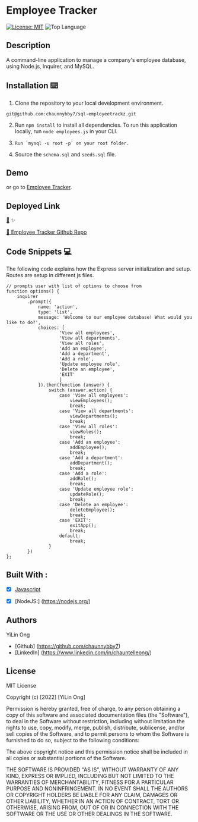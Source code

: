 # Employee Tracker 


[![License: MIT](https://img.shields.io/badge/License-MIT-yellow.svg)](https://opensource.org/licenses/MIT)
![Top Language](https://img.shields.io/github/languages/top/chaunnybby7/sql-employeetrackz)


## Description

A command-line application to manage a company's employee database, using Node.js, Inquirer, and MySQL.


## Installation ⌨️

1. Clone the repository to your local development environment.

```
git@github.com:chaunnybby7/sql-employeetrackz.git
```
2. Run `npm install` to install all dependencies. To run this application locally, run `node employees.js` in your CLI. 

3. ```Run `mysql -u root -p` on your root folder.```


4. Source the `schema.sql` and `seeds.sql` file.


## Demo

or go to <a href="https://drive.google.com/file/d/14UTy3UfPm-6iOd9Ynb77l6WHliEFONAq/view">Employee Tracker</a>. 

## Deployed Link 

[🦄](https://chaunnybby7.github.io/sql-employeetrackz/) ✨


[📁 Employee Tracker Github Repo](https://github.com/chaunnybby7/sql-employeetrackz)

## Code Snippets 💻

The following code explains how the Express server initialization and setup. Routes are setup in different js files.

```
// prompts user with list of options to choose from
function options() {
    inquirer
        .prompt({
            name: 'action',
            type: 'list',
            message: 'Welcome to our employee database! What would you like to do?',
            choices: [
                    'View all employees',
                    'View all departments',
                    'View all roles',
                    'Add an employee',
                    'Add a department',
                    'Add a role',
                    'Update employee role',
                    'Delete an employee',
                    'EXIT'
                    ]
            }).then(function (answer) {
                switch (answer.action) {
                    case 'View all employees':
                        viewEmployees();
                        break;
                    case 'View all departments':
                        viewDepartments();
                        break;
                    case 'View all roles':
                        viewRoles();
                        break;
                    case 'Add an employee':
                        addEmployee();
                        break;
                    case 'Add a department':
                        addDepartment();
                        break;
                    case 'Add a role':
                        addRole();
                        break;
                    case 'Update employee role':
                        updateRole();
                        break;
                    case 'Delete an employee':
                        deleteEmployee();
                        break;
                    case 'EXIT': 
                        exitApp();
                        break;
                    default:
                        break;
                }
        })
};

```

## Built With :
- [x] [Javascript](https://developer.mozilla.org/en-US/docs/Web/JavaScript)
- [x] [NodeJS:] (https://nodejs.org/)


## Authors
YiLin Ong
* [Github] (https://github.com/chaunnybby7)
* [LinkedIn] (https://www.linkedin.com/in/chauntelleong/)

## License 

MIT License

Copyright (c) [2022] [YiLin Ong]

Permission is hereby granted, free of charge, to any person obtaining a copy
of this software and associated documentation files (the "Software"), to deal
in the Software without restriction, including without limitation the rights
to use, copy, modify, merge, publish, distribute, sublicense, and/or sell
copies of the Software, and to permit persons to whom the Software is
furnished to do so, subject to the following conditions:

The above copyright notice and this permission notice shall be included in all
copies or substantial portions of the Software.

THE SOFTWARE IS PROVIDED "AS IS", WITHOUT WARRANTY OF ANY KIND, EXPRESS OR
IMPLIED, INCLUDING BUT NOT LIMITED TO THE WARRANTIES OF MERCHANTABILITY,
FITNESS FOR A PARTICULAR PURPOSE AND NONINFRINGEMENT. IN NO EVENT SHALL THE
AUTHORS OR COPYRIGHT HOLDERS BE LIABLE FOR ANY CLAIM, DAMAGES OR OTHER
LIABILITY, WHETHER IN AN ACTION OF CONTRACT, TORT OR OTHERWISE, ARISING FROM,
OUT OF OR IN CONNECTION WITH THE SOFTWARE OR THE USE OR OTHER DEALINGS IN THE
SOFTWARE.